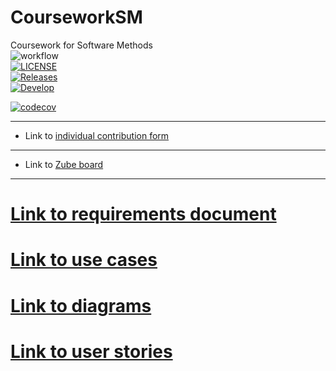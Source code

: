 # CourseworkSM
Coursework for Software Methods  
![workflow](https://github.com/MiguelGarHer/CourseworkSM/actions/workflows/main.yml/badge.svg)  
[![LICENSE](https://img.shields.io/github/license/MiguelGarHer/CourseworkSM.svg?style=flat-square)](https://github.com/MiguelGarHer/CourseworkSM/blob/master/LICENSE)  
[![Releases](https://img.shields.io/github/release/MiguelGarHer/CourseworkSM/all.svg?style=flat-square)](https://github.com/MiguelGarHer/CourseworkSM/releases)  
[![Develop](https://img.shields.io/github/develop/MiguelGarHer/CourseworkSM/all.svg?style=flat-square)](https://github.com/MiguelGarHer/CourseworkSM/develop)

[![codecov](https://codecov.io/gh/MiguelGarHer/CourseworkSM/branch/master/graph/badge.svg?token=J2SBHDONTD)](https://codecov.io/gh/MiguelGarHer/CourseworkSM)

------
- Link to [individual contribution form](https://livenapierac-my.sharepoint.com/:x:/g/personal/40484424_live_napier_ac_uk/ETE6ozWVpZhMrV9-tmBCmGMB9ji4FbKaI5WMBySQ_LFYIA?e=UiCxP2)

------
- Link to [Zube board](https://zube.io/sem-coursework-4/coursework/w/workspace-1/kanban)

------
# [Link to requirements document](documentation/requirementsheet.md)
# [Link to use cases](documentation/use-cases)
# [Link to diagrams](documentation/diagrams)
# [Link to user stories](documentation/user-stories.md)